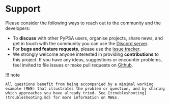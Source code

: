 # Support

Please consider the following ways to reach out to the community and the developers:

* To **discuss** with other PyPSA users, organise projects, share news, and get in touch with the community you can use the [Discord server](https://discord.gg/AnuJBk23FU).
* For **bugs and feature requests**, please use the [issue tracker](https://github.com/PyPSA/PyPSA/issues).
* We strongly welcome anyone interested in providing **contributions** to this project. If you have any ideas, suggestions or encounter problems, feel invited to file issues or make pull requests on [Github](https://github.com/PyPSA/PyPSA).

!!! note

    All questions benefit from being accompanied by a minimal working example (MWE) that illustrates the problem or question, and by sharing which approaches you have already tried. See [troubleshooting](troubleshooting.md) for more information on MWEs.